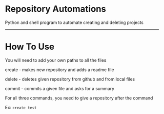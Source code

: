# Repository Automations
Python and shell program to automate creating and deleting projects

- - -

# How To Use
You will need to add your own paths to all the files

create    - makes new repository and adds a readme file

delete    - deletes given repository from github and from local files

commit    - commits a given file and asks for a summary

For all three commands, you need to give a repository after the command

Ex: `create test`